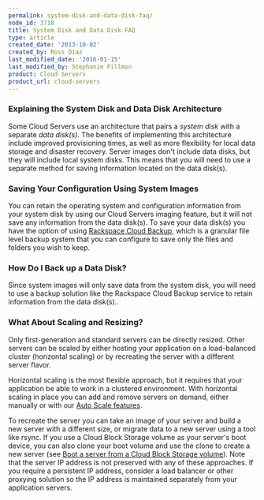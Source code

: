 ```yaml
---
permalink: system-disk-and-data-disk-faq/
node_id: 3718
title: System Disk and Data Disk FAQ
type: article
created_date: '2013-10-02'
created_by: Ross Diaz
last_modified_date: '2016-01-15'
last_modified_by: Stephanie Fillmon
product: Cloud Servers
product_url: cloud-servers
---
```


### Explaining the System Disk and Data Disk Architecture

Some Cloud Servers use an architecture that pairs a *system disk* with a
separate *data disk(s)*. The benefits of implementing this architecture
include improved provisioning times, as well as more flexibility for
local data storage and disaster recovery.  Server images don't include
data disks, but they will include local system disks<span>. This means
that you will need to use a separate method for saving information
located on the data disk(s).</span>

### Saving Your Configuration Using System Images

You can retain the operating system and configuration information from
your system disk by using our Cloud Servers imaging feature, but it will
not save any information from the data disk(s). To save your data
disk(s) you have the option of using [Rackspace Cloud
Backup](/how-to/cloud-backup), which is a
granular file level backup system that you can configure to save only
the files and folders you wish to keep.

### How Do I Back up a Data Disk?

Since system images will only save data from the system disk, you will
need to use a backup solution like the Rackspace Cloud Backup service to
retain information from the data disk(s)..

### What About Scaling and Resizing?

Only first-generation and standard servers can be directly
resized. Other servers can be scaled by either hosting your application
on a load-balanced cluster (horizontal scaling) or by recreating the
server with a different server flavor.

Horizontal scaling is the most flexible approach, but it requires that
your application be able to work in a clustered environment.  With
horizontal scaling in place you can add and remove servers on demand,
either manually or with our [Auto Scale
features](/how-to/rackspace-auto-scale).

To recreate the server you can take an image of your server and build a
new server with a different size, or migrate data to a new server using
a tool like rsync.  If you use a Cloud Block Storage volume as your
server's boot device, you can also clone your boot volume and use the
clone to create a new server (see [Boot a server from a Cloud Block
Storage
volume](/how-to/boot-a-server-from-a-cloud-block-storage-volume)).
Note that the server IP address is not preserved with any of these
approaches.  If you require a persistent IP address, consider a load
balancer or other proxying solution so the IP address is maintained
separately from your application servers.
